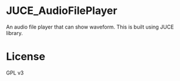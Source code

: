 # JUCE_AudioFilePlayer
An audio file player that can show waveform. This is built using JUCE library.

# License
GPL v3

